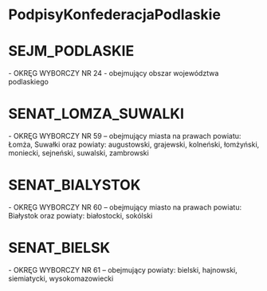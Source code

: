 # PodpisyKonfederacjaPodlaskie
<h1>SEJM_PODLASKIE</h1> - OKRĘG WYBORCZY NR 24 - obejmujący obszar województwa podlaskiego
<h1>SENAT_LOMZA_SUWALKI</h1> - OKRĘG WYBORCZY NR 59 – obejmujący miasta na prawach powiatu: Łomża, Suwałki oraz powiaty: augustowski, grajewski, kolneński, łomżyński, moniecki, sejneński, suwalski, zambrowski
<h1>SENAT_BIALYSTOK</h1> - OKRĘG WYBORCZY NR 60 – obejmujący miasto na prawach powiatu: Białystok oraz powiaty: białostocki, sokólski
<h1>SENAT_BIELSK</h1> - OKRĘG WYBORCZY NR 61 – obejmujący powiaty: bielski, hajnowski, siemiatycki, wysokomazowiecki
